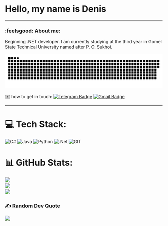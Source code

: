 # Hello, my name is Denis

---

### :feelsgood: About me:

Beginning .NET developer. I am currently studying at the third year in Gomel State Technical University named after P. O. Sukhoi. 

<p align="center">
 <img width="600" src="github-snake.svg" alt="snake"/>
</p>

:envelope: how to get in touch: [![Telegram Badge](https://img.shields.io/badge/-happySt0ne-blue?style=flat&logo=Telegram&logoColor=white)](https://t.me/HAPPY_STONE) [![Gmail Badge](https://img.shields.io/badge/-Gmail-red?style=flat&logo=Gmail&logoColor=white)](mailto:konovalchuk.denis@gmail.com)

---

# 💻 Tech Stack:
![C#](https://img.shields.io/badge/c%23-%23239120.svg?style=for-the-badge&logo=c-sharp&logoColor=white) ![Java](https://img.shields.io/badge/java-%23ED8B00.svg?style=for-the-badge&logo=java&logoColor=white) ![Python](https://img.shields.io/badge/python-3670A0?style=for-the-badge&logo=python&logoColor=ffdd54) ![.Net](https://img.shields.io/badge/.NET-5C2D91?style=for-the-badge&logo=.net&logoColor=white) ![GIT](https://img.shields.io/badge/Git-fc6d26?style=for-the-badge&logo=git&logoColor=white)
# 📊 GitHub Stats:
![](https://github-readme-stats.vercel.app/api?username=happySt0ne&theme=dark&hide_border=false&include_all_commits=false&count_private=false)<br/>
![](https://github-readme-streak-stats.herokuapp.com/?user=happySt0ne&theme=dark&hide_border=false)<br/>
![](https://github-readme-stats.vercel.app/api/top-langs/?username=happySt0ne&theme=dark&hide_border=false&include_all_commits=false&count_private=false&layout=compact)

### ✍️ Random Dev Quote
![](https://quotes-github-readme.vercel.app/api?type=horizontal&theme=merko)